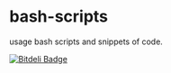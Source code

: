 # bash-scripts
usage bash scripts and snippets of code.


[![Bitdeli Badge](https://d2weczhvl823v0.cloudfront.net/soarpenguin/bash-scripts/trend.png)](https://bitdeli.com/free "Bitdeli Badge")

